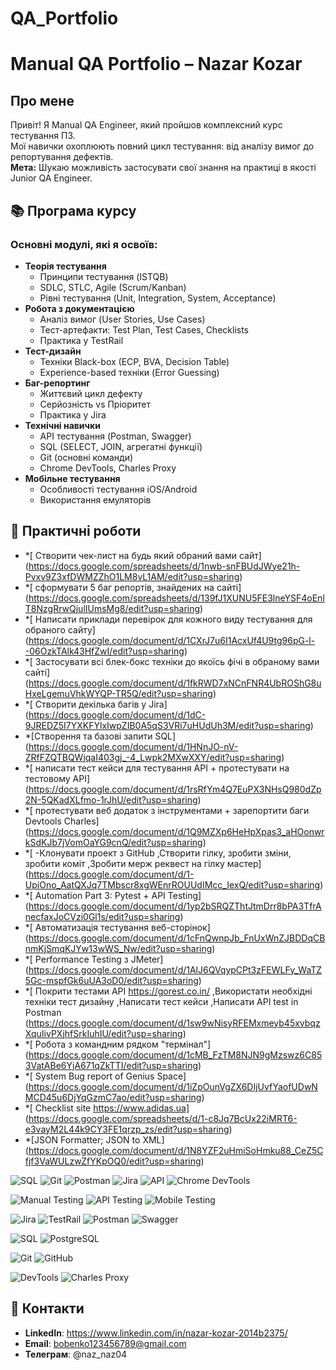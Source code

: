 # QA_Portfolio

# Manual QA Portfolio – Nazar Kozar

## Про мене
Привіт! Я Manual QA Engineer, який пройшов комплексний курс тестування ПЗ.  
Мої навички охоплюють повний цикл тестування: від аналізу вимог до репортування дефектів.  
**Мета:** Шукаю можливість застосувати свої знання на практиці в якості Junior QA Engineer.

## 📚 Програма курсу
### Основні модулі, які я освоїв:
- **Теорія тестування**
  - Принципи тестування (ISTQB)
  - SDLC, STLC, Agile (Scrum/Kanban)
  - Рівні тестування (Unit, Integration, System, Acceptance)
- **Робота з документацією**
  - Аналіз вимог (User Stories, Use Cases)
  - Тест-артефакти: Test Plan, Test Cases, Checklists
  - Практика у TestRail
- **Тест-дизайн**
  - Техніки Black-box (ECP, BVA, Decision Table)
  - Experience-based техніки (Error Guessing)
- **Баг-репортинг**
  - Життєвий цикл дефекту
  - Серйозність vs Пріоритет
  - Практика у Jira
- **Технічні навички**
  - API тестування (Postman, Swagger)
  - SQL (SELECT, JOIN, агрегатні функції)
  - Git (основні команди)
  - Chrome DevTools, Charles Proxy
- **Мобільне тестування**
  - Особливості тестування iOS/Android
  - Використання емуляторів
 
## 📝 Практичні роботи 
- *[ Створити чек-лист на будь який обраний вами сайт] (https://docs.google.com/spreadsheets/d/1nwb-snFBUdJWye21h-Pvxv9Z3xfDWMZZhO1LM8vL1AM/edit?usp=sharing)
- *[ сформувати 5 баг репортів, знайдених на сайті] (https://docs.google.com/spreadsheets/d/139fJ1XUNU5FE3lneYSF4oEnlT8NzgRrwQjulIUmsMg8/edit?usp=sharing)
- *[ Написати приклади перевірок для кожного виду тестування для обраного сайту] (https://docs.google.com/document/d/1CXrJ7u6I1AcxUf4U9tg96pG-l--06OzkTAlk43HfZwI/edit?usp=sharing)
- *[ Застосувати всі блек-бокс техніки до якоїсь фічі в обраному вами сайті] (https://docs.google.com/document/d/1fkRWD7xNCnFNR4UbROShG8uHxeLgemuVhkWYQP-TR5Q/edit?usp=sharing)
- *[ Створити декілька багів у Jira] (https://docs.google.com/document/d/1dC-9JREDZ5I7YXKFYlxIwpZIB0A5qS3VRi7uHUdUh3M/edit?usp=sharing)
- *[Створення та базові запити SQL] (https://docs.google.com/document/d/1HNnJO-nV-ZRfFZQTBQWjqaI403gj_-4_Lwpk2MXwXXY/edit?usp=sharing)
- *[ написати тест кейси для тестування API + протестувати на тестовому API] (https://docs.google.com/document/d/1rsRfYm4Q7EuPX3NHsQ980dZp2N-5QKadXLfmo-1rJhU/edit?usp=sharing)
- *[ протестувати веб додаток з інструментами + зарепортити баги Devtools Charles] (https://docs.google.com/document/d/1Q9MZXp6HeHpXpas3_aHOonwrkSdKJb7jVomOaYG9cnQ/edit?usp=sharing)
- *[ -Клонувати проект з GitHub
,Cтворити гілку, зробити зміни, зробити коміт
,Зробити мерж реквест на гілку мастер] (https://docs.google.com/document/d/1-UpiOno_AatQXJq7TMbscr8xgWEnrROUUdIMcc_IexQ/edit?usp=sharing)
- *[ Automation Part 3: Pytest + API Testing] (https://docs.google.com/document/d/1yp2bSRQZThtJtmDrr8bPA3TfrAnecfaxJoCVzi0Gl1s/edit?usp=sharing)
- *[ Автоматизація тестування веб-сторінок] (https://docs.google.com/document/d/1cFnQwnpJb_FnUxWnZJBDDqCBnmKjSmqKJYw13wWS_Nw/edit?usp=sharing)
- *[ Performance Testing з JMeter] (https://docs.google.com/document/d/1AlJ6QVqypCPt3zFEWLFy_WaTZ5Gc-mspfGk6uUA3oD0/edit?usp=sharing)
- *[ Покрити тестами API https://gorest.co.in/
 ,Використати необхідні техніки тест дизайну
 ,Написати тест кейси 
 ,Написати API test in Postman (https://docs.google.com/document/d/1sw9wNisyRFEMxmeyb45xvbqzXquIivPXjhfSrkIuhIU/edit?usp=sharing)
- *[ Робота з командним рядком "термінал"] (https://docs.google.com/document/d/1cMB_FzTM8NJN9gMzswz6C853VatABe6YjA671qZkTTI/edit?usp=sharing)   
- *[ System Bug report of Genius Space] (https://docs.google.com/document/d/1iZpOunVgZX6DIjUvfYaofUDwNMCD45u6DjYqGzmC7ao/edit?usp=sharing)
- *[ Checklist site https://www.adidas.ua] (https://docs.google.com/spreadsheets/d/1-c8Jq7BcUx22iMRT6-e3vayM2L44k9CY3FE1qrzp_zs/edit?usp=sharing)
- *[JSON Formatter; JSON to XML] (https://docs.google.com/document/d/1N8YZF2uHmiSoHmku88_CeZ5Cfjf3VaWULzwZfYKpOQ0/edit?usp=sharing)



![SQL](https://img.shields.io/badge/SQL-4479A1?style=for-the-badge&logo=postgresql&logoColor=white)
![Git](https://img.shields.io/badge/GIT-F05032?style=for-the-badge&logo=git&logoColor=white)
![Postman](https://img.shields.io/badge/Postman-FF6C37?style=for-the-badge&logo=postman&logoColor=white)
![Jira](https://img.shields.io/badge/Jira-0052CC?style=for-the-badge&logo=jira&logoColor=white)
![API](https://img.shields.io/badge/API-FF6C37?style=for-the-badge&logo=swagger&logoColor=white)
![Chrome DevTools](https://img.shields.io/badge/Chrome_DevTools-4285F4?style=for-the-badge&logo=google-chrome&logoColor=white)

![Manual Testing](https://img.shields.io/badge/-Manual%20Testing-FF6C37?style=flat&logo=testrail&logoColor=white)
![API Testing](https://img.shields.io/badge/-API%20Testing-FF6C37?style=flat&logo=postman&logoColor=white)
![Mobile Testing](https://img.shields.io/badge/-Mobile%20Testing-3DDC84?style=flat&logo=android&logoColor=white)

![Jira](https://img.shields.io/badge/-Jira-0052CC?style=flat&logo=jira&logoColor=white)
![TestRail](https://img.shields.io/badge/-TestRail-65C179?style=flat&logo=&logoColor=white)
![Postman](https://img.shields.io/badge/-Postman-FF6C37?style=flat&logo=postman&logoColor=white)
![Swagger](https://img.shields.io/badge/-Swagger-85EA2D?style=flat&logo=swagger&logoColor=black)

![SQL](https://img.shields.io/badge/-SQL-4479A1?style=flat&logo=mysql&logoColor=white)
![PostgreSQL](https://img.shields.io/badge/-PostgreSQL-4169E1?style=flat&logo=postgresql&logoColor=white)

![Git](https://img.shields.io/badge/-Git-F05032?style=flat&logo=git&logoColor=white)
![GitHub](https://img.shields.io/badge/-GitHub-181717?style=flat&logo=github&logoColor=white)

![DevTools](https://img.shields.io/badge/-DevTools-4285F4?style=flat&logo=google-chrome&logoColor=white)
![Charles Proxy](https://img.shields.io/badge/-Charles%20Proxy-8CC4D7?style=flat&logo=&logoColor=white)




## 📌 Контакти
- **LinkedIn**: https://www.linkedin.com/in/nazar-kozar-2014b2375/ 
- **Email**: bobenko123456789@gmail.com  
- **Телеграм**: @naz_naz04 
